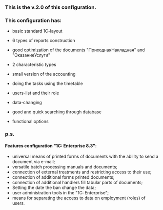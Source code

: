 ﻿### This is the v.2.0 of this configuration.


### This configuration has:



* basic standard 1C-layout

* 6 types of reports construction

* good optimization of the documents "ПриходнаяНакладная" and "ОказаниеУслуги"

* 2 characteristic types

* small version of the accounting

* doing the tasks using the timetable

* users-list and their role

* data-changing
* good and quick searching through database
* functional options

### p.s.
#### Features configuration "1C: Enterprise 8.3": 
* universal means of printed forms of documents with the ability to send a document via e-mail; 
* versatile batch processing manuals and documents; 
* connection of external treatments and restricting access to their use; 
* connection of additional forms printed documents; 
* connection of additional handlers fill tabular parts of documents; 
* Setting the date the ban change the data; 
* user administration tools in the "1C: Enterprise"; 
* means for separating the access to data on employment (roles) of users.

